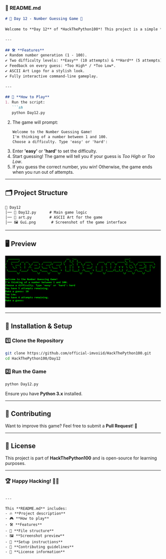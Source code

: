 ### 📌 **README.md**
```md
# 🎯 Day 12 - Number Guessing Game 🎯

Welcome to **Day 12** of *HackThePython100*! This project is a simple **Number Guessing Game** built in Python. The user must guess a randomly generated number within a set number of attempts. The game provides feedback on whether the guess is too high or too low.

---

## 🛠 **Features**
✔️ Random number generation (1 - 100).  
✔️ Two difficulty levels: **Easy** (10 attempts) & **Hard** (5 attempts).  
✔️ Feedback on every guess: *Too High* / *Too Low*.  
✔️ ASCII Art Logo for a stylish look.  
✔️ Fully interactive command-line gameplay.  

---

## 📜 **How to Play**
1. Run the script:
   ```sh
   python Day12.py
   ```
2. The game will prompt:
   ```
   Welcome to the Number Guessing Game!
   I'm thinking of a number between 1 and 100.
   Choose a difficulty. Type 'easy' or 'hard': 
   ```
3. Enter **'easy'** or **'hard'** to set the difficulty.
4. Start guessing! The game will tell you if your guess is *Too High* or *Too Low*.
5. If you guess the correct number, you win! Otherwise, the game ends when you run out of attempts.

---

## 🗂 **Project Structure**
```
📂 Day12
│── 📜 Day12.py      # Main game logic
│── 📜 art.py        # ASCII Art for the game
│── 🖼 Gui.png       # Screenshot of the game interface
```

---

## 🖥 **Preview**
![Game Preview](Gui.png)

---

## 🚀 **Installation & Setup**
### **1️⃣ Clone the Repository**
```sh
git clone https://github.com/official-imvoiid/HackThePython100.git
cd HackThePython100/Day12
```
### **2️⃣ Run the Game**
```sh
python Day12.py
```
Ensure you have **Python 3.x** installed.

---

## 🤝 **Contributing**
Want to improve this game? Feel free to submit a **Pull Request**! 🎉

---

## 📝 **License**
This project is part of **HackThePython100** and is open-source for learning purposes.

---

### 🏆 **Happy Hacking!** 🚀🔥
```

---

This **README.md** includes:
- 🔥 **Project description**
- 🎮 **How to play**
- 🛠 **Features**
- 📂 **File structure**
- 🖼 **Screenshot preview**
- 🚀 **Setup instructions**
- 🤝 **Contributing guidelines**
- 📝 **License information**
